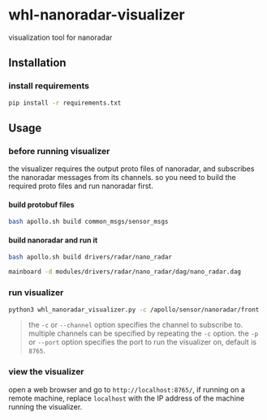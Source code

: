 # whl-nanoradar-visualizer

visualization tool for nanoradar

## Installation

### install requirements

```bash
pip install -r requirements.txt
```

## Usage

### before running visualizer

the visualizer requires the output proto files of nanoradar, and subscribes the
nanoradar messages from its channels. so you need to build the required proto files and run nanoradar first.

#### build protobuf files

```bash
bash apollo.sh build common_msgs/sensor_msgs
```

#### build nanoradar and run it

```bash
bash apollo.sh build drivers/radar/nano_radar
```

```bash
mainboard -d modules/drivers/radar/nano_radar/dag/nano_radar.dag
```

### run visualizer

```bash
python3 whl_nanoradar_visualizer.py -c /apollo/sensor/nanoradar/front
```

> the `-c` or `--channel` option specifies the channel to subscribe to. multiple channels can be specified by repeating the `-c` option.
> the `-p` or `--port` option specifies the port to run the visualizer on, default is `8765`.

### view the visualizer

open a web browser and go to `http://localhost:8765/`, if running on a remote machine, replace `localhost` with the IP address of the machine running the visualizer.
